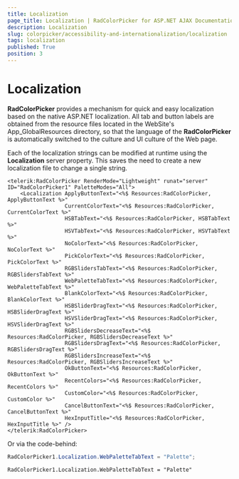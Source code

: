 ```yaml
---
title: Localization
page_title: Localization | RadColorPicker for ASP.NET AJAX Documentation
description: Localization
slug: colorpicker/accessibility-and-internationalization/localization
tags: localization
published: True
position: 3
---
```


# Localization

**RadColorPicker** provides a mechanism for quick and easy localization based on the native ASP.NET localization. All tab and button labels are obtained from the resource files located in the WebSite's App_GlobalResources directory, so that the language of the **RadColorPicker** is automatically switched to the culture and UI culture of the Web page.

Each of the localization strings can be modified at runtime using the **Localization** server property. This saves the need to create a new localization file to change a single string.

````ASP.NET
<telerik:RadColorPicker RenderMode="Lightweight" runat="server" ID="RadColorPicker1" PaletteModes="All">
    <Localization ApplyButtonText="<%$ Resources:RadColorPicker, ApplyButtonText %>"
                  CurrentColorText="<%$ Resources:RadColorPicker, CurrentColorText %>"
                  HSBTabText="<%$ Resources:RadColorPicker, HSBTabText %>"
                  HSVTabText="<%$ Resources:RadColorPicker, HSVTabText %>"
                  NoColorText="<%$ Resources:RadColorPicker, NoColorText %>"
                  PickColorText="<%$ Resources:RadColorPicker, PickColorText %>"
                  RGBSlidersTabText="<%$ Resources:RadColorPicker, RGBSlidersTabText %>"
                  WebPaletteTabText="<%$ Resources:RadColorPicker, WebPaletteTabText %>"
                  BlankColorText="<%$ Resources:RadColorPicker, BlankColorText %>"
                  HSBSliderDragText="<%$ Resources:RadColorPicker, HSBSliderDragText %>"
                  HSVSliderDragText="<%$ Resources:RadColorPicker, HSVSliderDragText %>"
                  RGBSlidersDecreaseText="<%$ Resources:RadColorPicker, RGBSlidersDecreaseText %>"
                  RGBSlidersDragText="<%$ Resources:RadColorPicker, RGBSlidersDragText %>"
                  RGBSlidersIncreaseText="<%$ Resources:RadColorPicker, RGBSlidersIncreaseText %>" 
                  OkButtonText="<%$ Resources:RadColorPicker, OkButtonText %>"
                  RecentColors="<%$ Resources:RadColorPicker, RecentColors %>"
                  CustomColor="<%$ Resources:RadColorPicker, CustomColor %>"
                  CancelButtonText="<%$ Resources:RadColorPicker, CancelButtonText %>"
                  HexInputTitle="<%$ Resources:RadColorPicker, HexInputTitle %>" />
</telerik:RadColorPicker>
````

Or via the code-behind:

````C#
RadColorPicker1.Localization.WebPaletteTabText = "Palette";
````
````VB
RadColorPicker1.Localization.WebPaletteTabText = "Palette"
````


